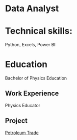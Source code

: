 # Data Analyst


# Technical skills:
Python, Excels, Power BI

# Education
Bachelor of Physics Education


## Work Experience
Physics Educator

## Project
[Petroleum Trade](https://github.com/firmansevic/Oil-Trade/commit/dfa971340b3db44fe0d1d0d8009dc9b062e3b4b1)

